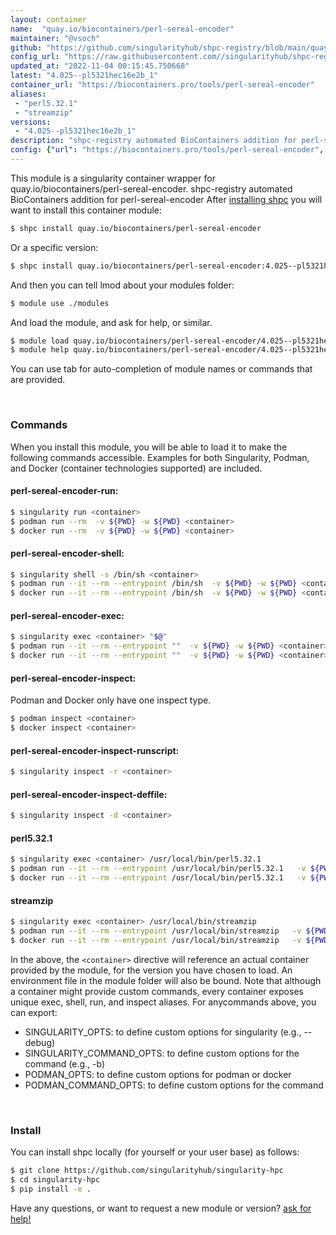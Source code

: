 ```yaml
---
layout: container
name:  "quay.io/biocontainers/perl-sereal-encoder"
maintainer: "@vsoch"
github: "https://github.com/singularityhub/shpc-registry/blob/main/quay.io/biocontainers/perl-sereal-encoder/container.yaml"
config_url: "https://raw.githubusercontent.com//singularityhub/shpc-registry/main/quay.io/biocontainers/perl-sereal-encoder/container.yaml"
updated_at: "2022-11-04 00:15:45.750668"
latest: "4.025--pl5321hec16e2b_1"
container_url: "https://biocontainers.pro/tools/perl-sereal-encoder"
aliases:
 - "perl5.32.1"
 - "streamzip"
versions:
 - "4.025--pl5321hec16e2b_1"
description: "shpc-registry automated BioContainers addition for perl-sereal-encoder"
config: {"url": "https://biocontainers.pro/tools/perl-sereal-encoder", "maintainer": "@vsoch", "description": "shpc-registry automated BioContainers addition for perl-sereal-encoder", "latest": {"4.025--pl5321hec16e2b_1": "sha256:93c3c37178e783b2dc5cb1609aa8898e95499bb657088bd9acbaa6dfdd3e1808"}, "tags": {"4.025--pl5321hec16e2b_1": "sha256:93c3c37178e783b2dc5cb1609aa8898e95499bb657088bd9acbaa6dfdd3e1808"}, "docker": "quay.io/biocontainers/perl-sereal-encoder", "aliases": {"perl5.32.1": "/usr/local/bin/perl5.32.1", "streamzip": "/usr/local/bin/streamzip"}}
---
```


This module is a singularity container wrapper for quay.io/biocontainers/perl-sereal-encoder.
shpc-registry automated BioContainers addition for perl-sereal-encoder
After [installing shpc](#install) you will want to install this container module:


```bash
$ shpc install quay.io/biocontainers/perl-sereal-encoder
```

Or a specific version:

```bash
$ shpc install quay.io/biocontainers/perl-sereal-encoder:4.025--pl5321hec16e2b_1
```

And then you can tell lmod about your modules folder:

```bash
$ module use ./modules
```

And load the module, and ask for help, or similar.

```bash
$ module load quay.io/biocontainers/perl-sereal-encoder/4.025--pl5321hec16e2b_1
$ module help quay.io/biocontainers/perl-sereal-encoder/4.025--pl5321hec16e2b_1
```

You can use tab for auto-completion of module names or commands that are provided.

<br>

### Commands

When you install this module, you will be able to load it to make the following commands accessible.
Examples for both Singularity, Podman, and Docker (container technologies supported) are included.

#### perl-sereal-encoder-run:

```bash
$ singularity run <container>
$ podman run --rm  -v ${PWD} -w ${PWD} <container>
$ docker run --rm  -v ${PWD} -w ${PWD} <container>
```

#### perl-sereal-encoder-shell:

```bash
$ singularity shell -s /bin/sh <container>
$ podman run --it --rm --entrypoint /bin/sh  -v ${PWD} -w ${PWD} <container>
$ docker run --it --rm --entrypoint /bin/sh  -v ${PWD} -w ${PWD} <container>
```

#### perl-sereal-encoder-exec:

```bash
$ singularity exec <container> "$@"
$ podman run --it --rm --entrypoint ""  -v ${PWD} -w ${PWD} <container> "$@"
$ docker run --it --rm --entrypoint ""  -v ${PWD} -w ${PWD} <container> "$@"
```

#### perl-sereal-encoder-inspect:

Podman and Docker only have one inspect type.

```bash
$ podman inspect <container>
$ docker inspect <container>
```

#### perl-sereal-encoder-inspect-runscript:

```bash
$ singularity inspect -r <container>
```

#### perl-sereal-encoder-inspect-deffile:

```bash
$ singularity inspect -d <container>
```


#### perl5.32.1

```bash
$ singularity exec <container> /usr/local/bin/perl5.32.1
$ podman run --it --rm --entrypoint /usr/local/bin/perl5.32.1   -v ${PWD} -w ${PWD} <container> -c " $@"
$ docker run --it --rm --entrypoint /usr/local/bin/perl5.32.1   -v ${PWD} -w ${PWD} <container> -c " $@"
```


#### streamzip

```bash
$ singularity exec <container> /usr/local/bin/streamzip
$ podman run --it --rm --entrypoint /usr/local/bin/streamzip   -v ${PWD} -w ${PWD} <container> -c " $@"
$ docker run --it --rm --entrypoint /usr/local/bin/streamzip   -v ${PWD} -w ${PWD} <container> -c " $@"
```



In the above, the `<container>` directive will reference an actual container provided
by the module, for the version you have chosen to load. An environment file in the
module folder will also be bound. Note that although a container
might provide custom commands, every container exposes unique exec, shell, run, and
inspect aliases. For anycommands above, you can export:

 - SINGULARITY_OPTS: to define custom options for singularity (e.g., --debug)
 - SINGULARITY_COMMAND_OPTS: to define custom options for the command (e.g., -b)
 - PODMAN_OPTS: to define custom options for podman or docker
 - PODMAN_COMMAND_OPTS: to define custom options for the command

<br>

### Install

You can install shpc locally (for yourself or your user base) as follows:

```bash
$ git clone https://github.com/singularityhub/singularity-hpc
$ cd singularity-hpc
$ pip install -e .
```

Have any questions, or want to request a new module or version? [ask for help!](https://github.com/singularityhub/singularity-hpc/issues)